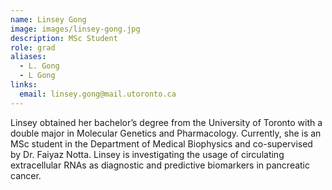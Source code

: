 ```yaml
---
name: Linsey Gong
image: images/linsey-gong.jpg
description: MSc Student
role: grad
aliases:
  - L. Gong
  - L Gong
links:
  email: linsey.gong@mail.utoronto.ca
---
```


Linsey obtained her bachelor’s degree from the University of Toronto with a double major in Molecular Genetics and Pharmacology. Currently, she is an MSc student in the Department of Medical Biophysics and co-supervised by Dr. Faiyaz Notta. Linsey is investigating the usage of circulating extracellular RNAs as diagnostic and predictive biomarkers in pancreatic cancer.
